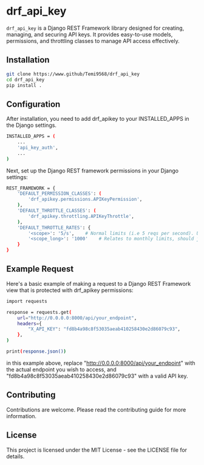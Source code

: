 # drf_api_key
<!-- [pypi](https://pypi.org/project/drf-api-key-auth/) -->

`drf_api_key` is a Django REST Framework library designed for creating, managing, and securing API keys. It provides easy-to-use models, permissions, and throttling classes to manage API access effectively.

## Installation
<!-- Install  `drf_api_key` using pip: -->

<!-- ```bash
pip install drf_api_key
``` -->

```bash
git clone https://www.github/Temi9568/drf_api_key
cd drf_api_key
pip install .
```

## Configuration
After installation, you need to add drf_apikey to your INSTALLED_APPS in the Django settings.

```bash
INSTALLED_APPS = (
    ...
    'api_key_auth',
    ...
)
```

Next, set up the Django REST framework permissions in your Django settings:
```bash
REST_FRAMEWORK = {
    'DEFAULT_PERMISSION_CLASSES': (
        'drf_apikey.permissions.APIKeyPermission',
    ),
    'DEFAULT_THROTTLE_CLASSES': (
        'drf_apikey.throttling.APIKeyThrottle',
    ),
    'DEFAULT_THROTTLE_RATES': {
        '<scope>': '5/s',    # Normal limits (i.e 5 reqs per second). Update drf_apikey.throttling.APIKeyThrottle scope attr to the key you set here
        '<scope_long>': '1000'    # Relates to monthly limits, should just be integer (i.e 1000 requests per month). Update drf_apikey.throttling.APIKeyThrottle scope_long attr to the key you set here
    }
}
```

## Example Request
Here's a basic example of making a request to a Django REST Framework view that is protected with drf_apikey permissions:

```bash
import requests

response = requests.get(
    url="http://0.0.0.0:8000/api/your_endpoint",
    headers={
        "X_API_KEY": "fd8b4a98c8f53035aeab410258430e2d86079c93",
    },
)

print(response.json())
```

in this example above, replace "http://0.0.0.0:8000/api/your_endpoint" with the actual endpoint you wish to access, and "fd8b4a98c8f53035aeab410258430e2d86079c93" with a valid API key.


## Contributing
Contributions are welcome. Please read the contributing guide for more information.

## License
This project is licensed under the MIT License - see the LICENSE file for details.
